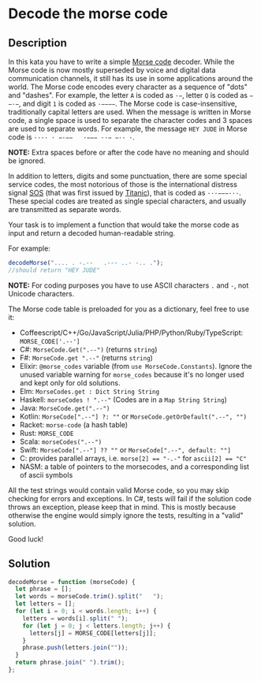 # Decode the morse code

## Description

In this kata you have to write a simple [Morse code](https://en.wikipedia.org/wiki/Morse_code) decoder. While the Morse code is now mostly superseded by voice and digital data communication channels, it still has its use in some applications around the world.
The Morse code encodes every character as a sequence of "dots" and "dashes". For example, the letter `A` is coded as `·−`, letter `Q` is coded as `−−·−`, and digit `1` is coded as `·−−−−`. The Morse code is case-insensitive, traditionally capital letters are used. When the message is written in Morse code, a single space is used to separate the character codes and 3 spaces are used to separate words. For example, the message `HEY JUDE` in Morse code is `···· · −·−−   ·−−− ··− −·· ·`.

**NOTE:** Extra spaces before or after the code have no meaning and should be ignored.

In addition to letters, digits and some punctuation, there are some special service codes, the most notorious of those is the international distress signal [SOS](https://en.wikipedia.org/wiki/SOS) (that was first issued by [Titanic](https://en.wikipedia.org/wiki/Titanic)), that is coded as `···−−−···`. These special codes are treated as single special characters, and usually are transmitted as separate words.

Your task is to implement a function that would take the morse code as input and return a decoded human-readable string.

For example:

```javascript
decodeMorse(".... . -.--   .--- ..- -.. .");
//should return "HEY JUDE"
```

**NOTE:** For coding purposes you have to use ASCII characters `.` and `-`, not Unicode characters.

The Morse code table is preloaded for you as a dictionary, feel free to use it:

- Coffeescript/C++/Go/JavaScript/Julia/PHP/Python/Ruby/TypeScript: `MORSE_CODE['.--']`
- C#: `MorseCode.Get(".--")` (returns `string`)
- F#: `MorseCode.get ".--"` (returns `string`)
- Elixir: `@morse_codes` variable (from `use MorseCode.Constants`). Ignore the unused variable warning for `morse_codes` because it's no longer used and kept only for old solutions.
- Elm: `MorseCodes.get : Dict String String`
- Haskell: `morseCodes ! ".--"` (Codes are in a `Map String String`)
- Java: `MorseCode.get(".--")`
- Kotlin: `MorseCode[".--"] ?: ""` or `MorseCode.getOrDefault(".--", "")`
- Racket: `morse-code` (a hash table)
- Rust: `MORSE_CODE`
- Scala: `morseCodes(".--")`
- Swift: `MorseCode[".--"] ?? ""` or `MorseCode[".--", default: ""]`
- C: provides parallel arrays, i.e. `morse[2] == "-.-"` for `ascii[2] == "C"`
- NASM: a table of pointers to the morsecodes, and a corresponding list of ascii symbols

All the test strings would contain valid Morse code, so you may skip checking for errors and exceptions. In C#, tests will fail if the solution code throws an exception, please keep that in mind. This is mostly because otherwise the engine would simply ignore the tests, resulting in a "valid" solution.

Good luck!

## Solution

```javascript
decodeMorse = function (morseCode) {
  let phrase = [];
  let words = morseCode.trim().split("   ");
  let letters = [];
  for (let i = 0; i < words.length; i++) {
    letters = words[i].split(" ");
    for (let j = 0; j < letters.length; j++) {
      letters[j] = MORSE_CODE[letters[j]];
    }
    phrase.push(letters.join(""));
  }
  return phrase.join(" ").trim();
};
```
